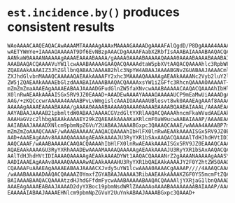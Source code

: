 # `est.incidence.by()` produces consistent results

    WAoAAAACAAQEAQACAwAAAAMTAAAAAgAAAxMAAAAGAAAADgAAAAFAlQgdD/P8DgAAAA4AAAAB
    wAETYWmYe+IAAAAOAAAAAT9Df6EvNBzpAAACDgAAAAFAabXZRbfIsAAABAIAAAABAAQACQAA
    AANkaW0AAAANAAAAAgAAAAEAAAABAAAA/gAAAA0AAAABAAAAAQAAAA0AAAABAAAABAAABAIA
    AAABAAQACQAAAAVuYW1lcwAAABAAAAAGAAQACQAAAAdtaW5pbXVtAAQACQAAAAhlc3RpbWF0
    ZQAEAAkAAAAIZ3JhZGllbnQABAAJAAAAB2hlc3NpYW4ABAAJAAAABGNvZGUABAAJAAAACml0
    ZXJhdGlvbnMAAAQCAAAAAQAEAAkAAAAFY2xhc3MAAAAQAAAAAgAEAAkAAAANc2Vyb2luY2lk
    ZW5jZQAEAAkAAAAEbGlzdAAABAIAAAABAAQACQAAAAxsYW1iZGFfc3RhcnQAAAAOAAAAAT+5
    mZmZmZmaAAAEAgAAAAEABAAJAAAADGFudGlnZW5faXNvcwAAABAAAAACAAQACQAAAAhIbHlF
    X0lnRwAEAAkAAAAISGx5RV9JZ0EAAAD+AAADEwAAAAYAAAAOAAAAAUCP9mEaMwUiAAAADgAA
    AAG/+zKQCccwrAAAAA4AAAABPvLvWmgislcAAAIOAAAAAUBlesvt8wk0AAAEAgAAAf8AAAAN
    AAAAAgAAAAEAAAABAAAA/gAAAA0AAAABAAAAAQAAAA0AAAABAAAABQAABAIAAAL/AAAAEAAA
    AAYABAAJAAAAB21pbmltdW0ABAAJAAAACGVzdGltYXRlAAQACQAAAAhncmFkaWVudAAEAAkA
    AAAHaGVzc2lhbgAEAAkAAAAEY29kZQAEAAkAAAAKaXRlcmF0aW9ucwAABAIAAAP/AAAAEAAA
    AAIABAAJAAAADXNlcm9pbmNpZGVuY2UABAAJAAAABGxpc3QAAAQCAAAE/wAAAA4AAAABP7mZ
    mZmZmZoAAAQCAAAF/wAAABAAAAACAAQACQAAAAhIbHlFX0lnRwAEAAkAAAAISGx5RV9JZ0EA
    AAD+AAAEAgAAAv8AAAAQAAAAAgAEAAkAAAAJU3RyYXR1bSAxAAQACQAAAAlTdHJhdHVtIDIA
    AAQCAAAF/wAAABAAAAACAAQACQAAAAhIbHlFX0lnRwAEAAkAAAAISGx5RV9JZ0EAAAQCAAAA
    AQAEAAkAAAAGU3RyYXRhAAADEwAAAAMAAAAQAAAAAgAEAAkAAAAJU3RyYXR1bSAxAAQACQAA
    AAlTdHJhdHVtIDIAAAAQAAAAAgAEAAkAAAADYWt1AAQACQAAAANrZ2gAAAANAAAAAgAAASYA
    AADIAAAEAgAAAv8AAAAQAAAAAwAEAAkAAAAHU3RyYXR1bQAEAAkAAAAJY2F0Y2htZW50AAQA
    CQAAAAFuAAAEAgAAAAEABAAJAAAACXJvdy5uYW1lcwAAAA0AAAACgAAAAP////4AAAQCAAAD
    /wAAABAAAAADAAQACQAAAAZ0YmxfZGYABAAJAAAAA3RibAAEAAkAAAAKZGF0YS5mcmFtZQAA
    BAIAAAABAAQACQAAAAtzdHJhdGFfdmFycwAAABAAAAABAAQACQAAAAljYXRjaG1lbnQAAAD+
    AAAEAgAAAAEABAAJAAAAD2dyYXBoc19pbmNsdWRlZAAAAAoAAAABAAAAAAAABAIAAAP/AAAA
    EAAAAAIABAAJAAAAEHNlcm9pbmNpZGVuY2UuYnkABAAJAAAABGxpc3QAAAD+

